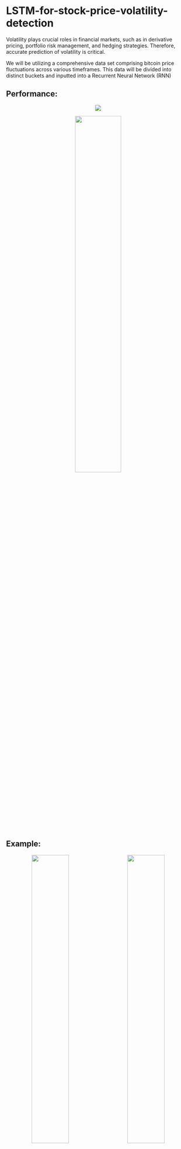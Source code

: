 # LSTM-for-stock-price-volatility-detection
Volatility plays crucial roles in financial markets, such as in derivative pricing, portfolio risk management, and hedging strategies. Therefore, accurate prediction of volatility is critical.

We will be utilizing a comprehensive data set comprising bitcoin price fluctuations across various timeframes. This data will be divided into distinct buckets and inputted into a Recurrent Neural Network (RNN)


## Performance:
<p align="center">
  <img src="https://github.com/6amir6hosein6/LSTM-for-stock-price-volatility-detection/blob/main/result/001-performance.png">
</p>

<p align="center">
  <img src="https://github.com/6amir6hosein6/LSTM-for-stock-price-volatility-detection/blob/main/result/000-performance.png" width="50%">
</p>

## Example:

<p align="center">
  <img src="https://github.com/6amir6hosein6/LSTM-for-stock-price-volatility-detection/blob/main/result/000-Bitcoin-example.png" width="45%">
  &nbsp; &nbsp; &nbsp; &nbsp;
  <img src="https://github.com/6amir6hosein6/LSTM-for-stock-price-volatility-detection/blob/main/result/001-Bitcoin-example.png" width="45%">
</p>

## Functions:

### Evaluation : 
After the learning process is over, you can see the success rate of the trained model using this file


### Model Training : 
Here the model is defined and it is used to train the data


### Data Generator : 
In this file, after bucketing, the normalized data is ready to go to the model and start the learning process


### PreProcessor : 
In this file, the normalization operation on the read data is called


### Data Loader : 
In this file, the given raw data is prepared for further processing


